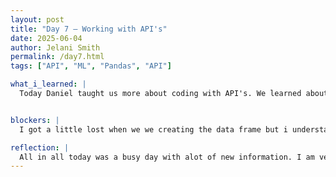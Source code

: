 ```yaml
---
layout: post
title: "Day 7 – Working with API's"
date: 2025-06-04
author: Jelani Smith
permalink: /day7.html
tags: ["API", "ML", "Pandas", "API"]

what_i_learned: |
  Today Daniel taught us more about coding with API's. We learned about calling the API using it's link and also how to find and use the API key. Daniel taught us how to make a data frame with the raw data. To do this we had to create a for loop that creates a dictionary to organize all the data. Once we did that we displayed the data frame with various rows and columns. Also Daniel talked about training and testing our model with independent and dependent variables.


blockers: |
  I got a little lost when we we creating the data frame but i understand it more now.

reflection: |
  All in all today was a busy day with alot of new information. I am very tired from today. I feel pretty confident on manipulating API's and data sets but I still need some more practice. My group accomplished a lot today and we had a lot of great conversations.
---
```


